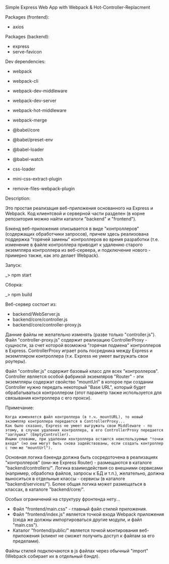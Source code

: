 Simple Express Web App with Webpack & Hot-Controller-Replacment

Packages (frontend):
* axios

Packages (backend):
* express
* serve-favicon

Dev dependencies:
* webpack
* webpack-cli
* webpack-dev-middleware
* webpack-dev-server
* webpack-hot-middleware
* webpack-merge

* @babel/core
* @babel/preset-env
* @babel-loader
* @babel-watch

* css-loader
* mini-css-extract-plugin
* remove-files-webpack-plugin


Description:

Это простая реализация веб-приложения основанного на Express и Webpack.
Код клиентсвой и серверной части разделен (в корне репозитория можно найти каталоги "backend" и "frontend").

Бэкенд веб-приложения описывается в виде "контроллеров" (содержащих обработчики запросов), причем здесь реализована поддержка "горячей замены" контроллеров во время разработки
(т.е. изменение в файле контроллера приводит к удалению старого экземпляра контроллера из веб-сервера, и подключение нового - примерно также, как это делает Webpack).

Запуск:

_> npm start

Сборка:

_> npm build


Веб-сервер состоит из:

* backend/WebServer.js
* backend/core/controller.js
* backend/core/controller-proxy.js

Данние файлы не желательно изменять (разве только "controller.js").
Файл "controller-proxy.js" содержит реализацию ControllerProxy - сущности, за счет которой возможна "горячая подмена" контроллеров в Express.
ControllerProxy играет роль посредника между Express и экземпляром контроллера (т.к. Express не умеет выгружать свои роутеры).

Файл "controller.js" содержит базовый класс для всех "контроллеров".
Controller является особой фабрикой экземляров "Router" - эти экземпляры содержат свойство "mountUrl" в которое при создании Controller нужно передать некоторый "Base URL",
который будет обрабатываться контроллером (этот параметр также используется для связывания контроллера с его прокси).

Примечание:

	Когда изменяется файл контроллера (в т.ч. mountURL), то новый экземпляр контроллера передается в ControllerProxy...
	Как было сказано, Express не умеет выгружать свои Middleware - по этому, в случае удаления контроллера, в его ControllerProxy передается "заглушка" (EmptyController).
	Иными словами, при удалении контроллера остаются неиспользуемые "точки входа" (но они могут быть снова задействованы, если создать контроллер с тем-же "mountUrl").	


Основная логика бэкенда должна быть сосредоточена в реализациях "контроллеров" (они-же Express Router) - размещаются в каталоге "backend/controllers/".
Логика взаимодействия со внешними сервисами (например, обработка файлов, запросы к БД и т.п.), желательно, должна выноситься в отдельные классы - сервисы (в каталоге "backend/services/").
Более общая логика может размещаться в классах, в каталоге "backend/core/".

Особых ограничений на структуру фронтенда нету...

* Файл "frontend/main.css" - главный файл стилей приложения.
* Файл "frontend/index.js" является точкой входа Webpack приложения (сюда же должны импортироваться другие модули, и файл "main.css").
* Каталог "frontend/public/" является точкой монтирования веб-приложения (клиент не сможет получить доступ к файлам за его пределами).

Файлы стилей подключаются в js файлах через обычный "import" (Webpack собирает их в отдельный бэндл).
